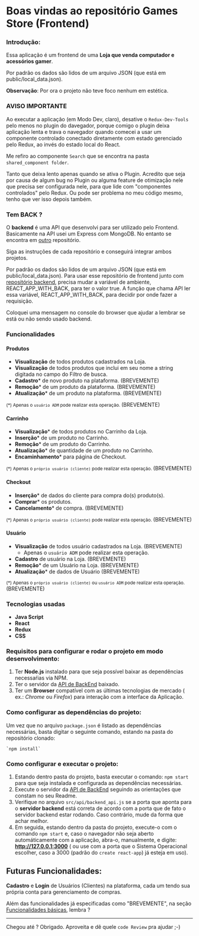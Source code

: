# Boas vindas ao repositório Games Store (Frontend)

### Introdução:

Essa aplicação é um frontend de uma **Loja que venda computador e acessórios gamer**.

Por padrão os dados são lidos de um arquivo JSON (que está em public/local_data.json).

**Observação**: Por ora o projeto não teve foco nenhum em estética.

### AVISO IMPORTANTE


Ao executar a aplicação (em Modo Dev, claro), desative o `Redux-Dev-Tools` pelo menos no plugin do davegador, porque comigo o plugin deixa aplicação lenta e trava o navegador quando comecei a usar um componente controlado conectado diretamente com estado gerenciado pelo Redux, ao invés do estado local do React.

Me refiro ao componente `Search` que se encontra na pasta `shared_component folder`.

Tanto que deixa lento apenas quando se ativa o Plugin. Acredito que seja por causa de algum bug no Plugin ou alguma feature de otimização nele que precisa ser configurada nele, para que lide com "componentes controlados" pelo Redux. Ou pode ser problema no meu código mesmo, tenho que ver isso depois também.


### Tem BACK ?

O **backend** é uma API que desenvolvi para ser utilizado pelo Frontend. Basicamente na API usei um Express com MongoDB. No entanto se encontra em [outro](https://github.com/becauro/games-store-back) repositório. 

Siga as instruções de cada repositório e conseguirá integrar ambos projetos.

Por padrão os dados são lidos de um arquivo JSON (que está em public/local_data.json).
Para usar esse repositório de frontend junto com [repositório backend](https://github.com/becauro/games-store-back), precisa mudar a variável de ambiente, REACT_APP_WITH_BACK, para ter o valor true.
A função que chama API ler essa variável, REACT_APP_WITH_BACK, para decidir por onde fazer a requisição.

Coloquei uma mensagem no console do browser que ajudar a lembrar se está ou não sendo usado backend.

### Funcionalidades


#### Produtos

* **Visualização** de todos produtos cadastrados na Loja.
* **Visualização** de todos produtos que inclui em seu nome a string digitada no campo do Filtro de busca.
* **Cadastro*** de novo produto na plataforma. (BREVEMENTE)
* **Remoção*** de um produto da plataforma. (BREVEMENTE)
* **Atualização*** de um produto na plataforma. (BREVEMENTE)

<span style="font-size: 12px"> (*) Apenas o `usuário ADM` pode realizar esta operação. </span>(BREVEMENTE)

#### Carrinho

* **Visualização*** de todos produtos no Carrinho da Loja.
* **Inserção*** de um produto no Carrinho.
* **Remoção*** de um produto do Carrinho.
* **Atualização*** de quantidade de um produto no Carrinho.
* **Encaminhamento*** para página de Checkout.

<span style="font-size: 12px"> (*) Apenas o `próprio usuário (cliente)` pode realizar esta operação. </span> (BREVEMENTE)

#### Checkout

* **Inserção*** de dados do cliente para compra do(s) produto(s).
* **Comprar*** os produtos.
* **Cancelamento*** de compra. (BREVEMENTE)

<span style="font-size: 12px"> (*) Apenas o `próprio usuário (cliente)` pode realizar esta operação. </span> (BREVEMENTE)

#### Usuário

* **Visualização** de todos usuário cadastrados na Loja. (BREVEMENTE)
  * Apenas o `usuário ADM` pode realizar esta operação. 
* **Cadastro** de usuário na Loja. (BREVEMENTE)
* **Remoção*** de um Usuário na Loja. (BREVEMENTE)
* **Atualização*** de dados de Usuário (BREVEMENTE)

<span style="font-size: 12px"> (*) Apenas o `próprio usuário (cliente)` ou `usuário ADM` pode realizar esta operação. </span> (BREVEMENTE)

### Tecnologias usadas

* **Java Script**
* **React**
* **Redux**
* **CSS**

### Requisitos para configurar e rodar o projeto em modo desenvolvimento:

1. Ter **Node.js** instalado para que seja possível baixar as dependências necessaŕias via NPM.
2. Ter o servidor da [API de BackEnd](https://github.com/becauro/games-store-back) baixado.
3. Ter um **Browser** compatível com as últimas tecnologias de mercado ( ex.: _Chrome_ ou _Firefox_) para interação com a interface da Aplicação.

### Como configurar as dependências do projeto:

Um vez que no arquivo `package.json` é listado as dependências necessárias, basta digitar o seguinte comando, estando na pasta do repositório clonado:

    `npm install`

### Como configurar e executar o projeto:

1. Estando dentro pasta do projeto, basta executar o comando: `npm start` para que seja instalada e configurada as dependências necessárias.
2. Execute o servidor da [API de BackEnd](https://github.com/becauro/games-store-back) seguindo as orientações que constam no seu Readme.
3. Verifique no arquivo `src/api/backend_api.js` se a porta que aponta para o **servidor backend** está correta de acordo com a porta que de fato o servidor backend estar rodando. Caso contrário, mude da forma que achar melhor.
4. Em seguida, estando dentro da pasta do projeto, execute-o com o comando `npm start` e, caso o navegador não seja aberto  automáticamente com a aplicação, abra-o, manualmente, e digite: **http://127.0.0.1:3000** ( ou use com a porta que o Sistema Operacional escolher, caso a 3000 (padrão do `create react-app`) já esteja em uso).


## Futuras Funcionalidades:

**Cadastro** e **Login** de Usuários (Clientes) na plataforma, cada um tendo sua própria conta para gerenciamento de compras.

Além das funcionalidades já especificadas como "BREVEMENTE", na seção [Funcionalidades básicas](#funcionalidades-básicas), lembra ?

---

Chegou até ? Obrigado.
Aproveita e dê quele `code Review` pra ajudar ;-)
